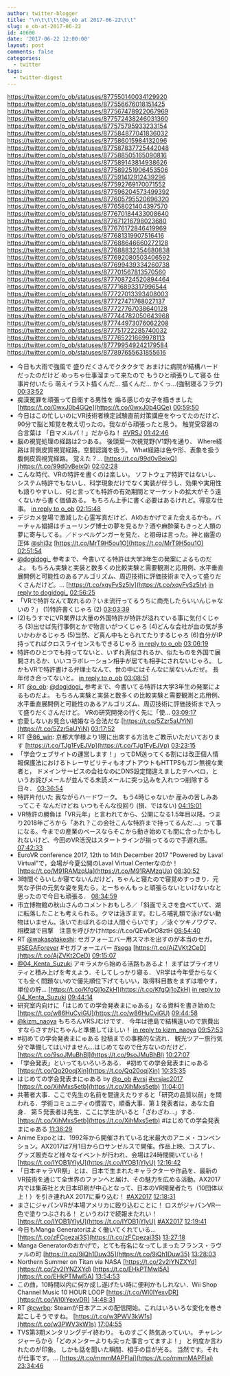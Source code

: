 ```yaml
---
author: twitter-blogger
title: "\n\t\t\t\t@o_ob at 2017-06-22\t\t"
slug: o_ob-at-2017-06-22
id: 40600
date: '2017-06-22 12:00:00'
layout: post
comments: false
categories:
  - twitter
tags:
  - twitter-digest
---
```


https://twitter.com/o_ob/statuses/877550140034129920 https://twitter.com/o_ob/statuses/877556676018151425 https://twitter.com/o_ob/statuses/877567478922067969 https://twitter.com/o_ob/statuses/877572438246031360 https://twitter.com/o_ob/statuses/877575795933233154 https://twitter.com/o_ob/statuses/877584877041836032 https://twitter.com/o_ob/statuses/877586015984132096 https://twitter.com/o_ob/statuses/877587837725442048 https://twitter.com/o_ob/statuses/877588505165090816 https://twitter.com/o_ob/statuses/877589143814938626 https://twitter.com/o_ob/statuses/877589251906453506 https://twitter.com/o_ob/statuses/877591412912439296 https://twitter.com/o_ob/statuses/877592769170071552 https://twitter.com/o_ob/statuses/877596204573499392 https://twitter.com/o_ob/statuses/877605795520696320 https://twitter.com/o_ob/statuses/877658021404397570 https://twitter.com/o_ob/statuses/877670184433008640 https://twitter.com/o_ob/statuses/877671216798023680 https://twitter.com/o_ob/statuses/877676172846419969 https://twitter.com/o_ob/statuses/877681319907516416 https://twitter.com/o_ob/statuses/877688646660272128 https://twitter.com/o_ob/statuses/877688832354680838 https://twitter.com/o_ob/statuses/877692080503406592 https://twitter.com/o_ob/statuses/877699439334260738 https://twitter.com/o_ob/statuses/877701567813570560 https://twitter.com/o_ob/statuses/877708724520894464 https://twitter.com/o_ob/statuses/877716893317996544 https://twitter.com/o_ob/statuses/877727013393408003 https://twitter.com/o_ob/statuses/877727471768027137 https://twitter.com/o_ob/statuses/877727767038640128 https://twitter.com/o_ob/statuses/877744782050643968 https://twitter.com/o_ob/statuses/877744973076062208 https://twitter.com/o_ob/statuses/877751722285740032 https://twitter.com/o_ob/statuses/877765221669978113 https://twitter.com/o_ob/statuses/877799549242179584 https://twitter.com/o_ob/statuses/877897655631855616  

*   今日も大雨で強風で 盛りだくさんでクタクタで おまけに病院が結構ハードだったのだけど めっちゃ仕事溜まって来たので もうひと頑張りして寝る 仕事片付いたら 萌えイラスト描くんだ… 描くんだ… かくっ…(強制寝るフラグ) [00:33:52](https://twitter.com/o_ob/statuses/877550140034129920)
*   痴漢冤罪を頑張って自衛する男性を 煽る感じの女子を描きました [https://t.co/0wxJ0b4GQe](https://t.co/0wxJ0b4GQe) [00:59:50](https://twitter.com/o_ob/statuses/877556676018151425)
*   今日はこの忙しいのにVR技術者検定試験直前対策講座をやってたのだけど、90分で脳と知覚を教え切ったの。我ながら頑張ったと思う。 触覚受容器の合言葉は 「自マメルパ！」だからね！ [#VRSJ](https://twitter.com/search?q=%23VRSJ&src=hash) [01:42:46](https://twitter.com/o_ob/statuses/877567478922067969)
*   脳の視覚処理の経路は2つある。 後頭葉一次視覚野(V1野)を通り、 Where経路は背側皮質視覚経路。空間認識を扱う。 What経路は色や形、表象を扱う腹側皮質視覚経路。 覚えた？… [https://t.co/99d0vBeixQ](https://t.co/99d0vBeixQ) [02:02:28](https://twitter.com/o_ob/statuses/877572438246031360)
*   こんな時代、VRの特許を書くのは楽しい。 ソフトウェア特許ではないし、システム特許でもないし、科学現象だけでなく実装が伴うし、効果や実用性も語りやすいし、何と言っても特許の有効期間とマーケットの拡大がそう遠くないから書く価値ある。 もちろん上手に書く必要はあるけれど。得意な仕事。 [in reply to o_ob](https://twitter.com/o_ob/statuses/876687846060380164) [02:15:48](https://twitter.com/o_ob/statuses/877575795933233154)
*   デジカメ登場で激減した心霊写真だけど、AIのおかげでまた会えるかも。バーチャル娼婦はチューリング博士の夢を見るか？酒や麻酔薬もきっと人類の夢に寄与してる。／ドッペルゲンガーを見た、と祖母は言った。神と幽霊の正体 [@shi3z](https://twitter.com/shi3z) [https://t.co/MrT9H5ou1O](https://t.co/MrT9H5ou1O) [02:51:54](https://twitter.com/o_ob/statuses/877584877041836032)
*   [@dogidogi_](https://twitter.com/dogidogi_) 参考まで、今書いてる特許は大学3年生の発案によるものだよ。 もちろん実験と実装と数多くの比較実験と需要観測と応用例、水平垂直展開例と可能性のあるアルゴリズム、周辺技術に評価技術まで入って盛りだくさんだけど。… [https://t.co/xqyFvSz5Iv](https://t.co/xqyFvSz5Iv) [in reply to dogidogi_](https://twitter.com/dogidogi_/statuses/877583742075678720) [02:56:25](https://twitter.com/o_ob/statuses/877586015984132096)
*   「VRで特許なんて取れるの？いま流行ってるうちに商売したらいいんじゃないの？」 (1)特許書くじゃろ (2) [03:03:39](https://twitter.com/o_ob/statuses/877587837725442048)
*   (2)もうすでにVR業界は大量の外国特許が特許が溢れている事に気付くじゃろ (3)出せば先行事例とかで物言いがつくじゃろ (4)どんな会社が血の気が多いかわかるじゃろ (5)当然、ど真ん中もとられてたりするじゃろ (6)自分がIP持ってればクロスライセンスもできるじゃろ [in reply to o_ob](https://twitter.com/o_ob/statuses/877587837725442048) [03:06:19](https://twitter.com/o_ob/statuses/877588505165090816)
*   特許のひとつでも持ってないと、いずれ真似されるか、似たものを外国で展開されるか、いいコラボレーション相手が居ても相手にされないじゃろ。 しかもVRで特許書ける弁理士なんて、世の中にはそんなに居ないんだぜ。 長年付き合ってないと。 [in reply to o_ob](https://twitter.com/o_ob/statuses/877587837725442048) [03:08:51](https://twitter.com/o_ob/statuses/877589143814938626)
*   RT [@o_ob](https://twitter.com/o_ob): [@dogidogi_](https://twitter.com/dogidogi_) 参考まで、今書いてる特許は大学3年生の発案によるものだよ。 もちろん実験と実装と数多くの比較実験と需要観測と応用例、水平垂直展開例と可能性のあるアルゴリズム、周辺技術に評価技術まで入って盛りだくさんだけど。 VRの研究開発の行く先に「使… [03:09:17](https://twitter.com/o_ob/statuses/877589251906453506)
*   恋愛しないお見合い結婚なら合法だな [https://t.co/5Zzr5aUYiN](https://t.co/5Zzr5aUYiN) [03:17:52](https://twitter.com/o_ob/statuses/877591412912439296)
*   RT [@86_win](https://twitter.com/86_win): 京都大学様より1限に出席する方法をご教示いただいております [https://t.co/TJg1FyEJVp](https://t.co/TJg1FyEJVp) [03:23:15](https://twitter.com/o_ob/statuses/877592769170071552)
*   「学会ウェブサイトの運営します！」ってDM送ってくる割には改正個人情報保護法におけるトレーサビリティもオプトアウトもHTTPSもガン無視な業者と， ドメインサービスの会社なのにDNS設定間違えましたテヘペロ，というお詫びメールが並んでる未読メールに突っ込みを入れつつ削除する日々． [03:36:54](https://twitter.com/o_ob/statuses/877596204573499392)
*   特許片付いた 我ながらハードワーク。 もう4時じゃないか 産みの苦しみあってこそ なんだけどね いつもそんな役回り (損、ではない) [04:15:01](https://twitter.com/o_ob/statuses/877605795520696320)
*   VR特許の勝負は「VR元年」と言われてから、公開になる1.5年目以降。つまり2018年ごろから「あれ？この会社こんな特許まで持ってるんだ…」って事になる。今までの産業のペースならそこから動き始めても間に合ったかもしれないけど、今回のVR活況はスタートラインが揃ってるので手遅れ感。 [07:42:33](https://twitter.com/o_ob/statuses/877658021404397570)
*   EuroVR conference 2017, 12th to 14th December 2017 "Powered by Laval Virtual"で，会場が今夏公開のLaval Virtual Centerなのか！ [https://t.co/M91RAMzqUa](https://t.co/M91RAMzqUa) [08:30:52](https://twitter.com/o_ob/statuses/877670184433008640)
*   3時間ぐらいしか寝てないんだけど，ちゃんと寝たので寝覚めすっきり．元気な子供の元気な姿を見たら，とーちゃんもっと頑張らないといけないなと思ったので今日も頑張る． [08:34:59](https://twitter.com/o_ob/statuses/877671216798023680)
*   市立博物館の秋山さんのコメントおもしろ／「斜面でえさを食べていて、湖に転落したことも考えられる。クマは泳ぎます。むしろ哺乳類で泳げない動物はいません。泳いでおぼれるのは人間ぐらいです」／泳ぐツキノワグマ、相模湖で目撃　注意を呼びかけhttps://t.co/QEwDrO8ztH [08:54:40](https://twitter.com/o_ob/statuses/877676172846419969)
*   RT [@wakasatakeshi](https://twitter.com/wakasatakeshi): セガフォーエバー用スマホを出すのが本当のセガ。 [#SEGAForever](https://twitter.com/search?q=%23SEGAForever&src=hash) #セガフォーエバー [#sega](https://twitter.com/search?q=%23sega&src=hash) [https://t.co/AjZVKt2CeD](https://t.co/AjZVKt2CeD) [09:15:07](https://twitter.com/o_ob/statuses/877681319907516416)
*   [@04_Kenta_Suzuki](https://twitter.com/04_Kenta_Suzuki) アキラメから始める活路もあるよ！ まずはプライオリティと積み上げを考えよう．そしてしっかり寝る． VR学は今年受からなくても全く問題ないので優先順位下げてもいい，取得科目数をまずは増やす，単位の貯… [https://t.co/KfgQj1oZkH](https://t.co/KfgQj1oZkH) [in reply to 04_Kenta_Suzuki](https://twitter.com/04_Kenta_Suzuki/statuses/877685315019784192) [09:44:14](https://twitter.com/o_ob/statuses/877688646660272128)
*   研究室内向けに「はじめての学会発表まにゅある」なる資料を書き始めた [https://t.co/w86HuCyiGU](https://t.co/w86HuCyiGU) [09:44:58](https://twitter.com/o_ob/statuses/877688832354680838)
*   [@kizm_naoya](https://twitter.com/kizm_naoya) もちろんVRSJむけです． 今年は徳島で結構遠いので旅費出すならさすがにちゃんと準備してほしい！ [in reply to kizm_naoya](https://twitter.com/kizm_naoya/statuses/877690564056973312) [09:57:53](https://twitter.com/o_ob/statuses/877692080503406592)
*   #初めての学会発表まにゅある 投稿までの事務的な流れ． 観光ツアー旅行気分で準備してはいけません…はじめてなので仕方ないのだけど． [https://t.co/9soJMuBhBl](https://t.co/9soJMuBhBl) [10:27:07](https://twitter.com/o_ob/statuses/877699439334260738)
*   「学会発表」といってもいろいろある． #初めての学会発表まにゅある [https://t.co/Qq20oqjXin](https://t.co/Qq20oqjXin) [10:35:35](https://twitter.com/o_ob/statuses/877701567813570560)
*   はじめての学会発表まにゅある by [@o_ob](https://twitter.com/o_ob) [#vrsj](https://twitter.com/search?q=%23vrsj&src=hash) [#vrsjac2017](https://twitter.com/search?q=%23vrsjac2017&src=hash) [https://t.co/XihMxs5etb](https://t.co/XihMxs5etb) [11:04:01](https://twitter.com/o_ob/statuses/877708724520894464)
*   共著者大事．ここで先生の名前を間違えたりすると「研究の品質以前」を問われる．学術コミュニティの慣習で，順番大事．第１発表者は，あなた自身． 第５発表者は先生．ここに学生がいると「ざわざわ…」する． [https://t.co/XihMxs5etb](https://t.co/XihMxs5etb) #はじめての学会発表まにゅある [11:36:29](https://twitter.com/o_ob/statuses/877716893317996544)
*   Anime Expoとは、1992年から開催されている北米最大のアニメ・コンベンション。AX2017は7月1日からロサンゼルスで開催。作品上映、コスプレ、グッズ販売など様々なイベントが行われ、会場は24時間開いている！ [https://t.co/IYOB1jYIyU](https://t.co/IYOB1jYIyU) [12:16:42](https://twitter.com/o_ob/statuses/877727013393408003)
*   「日本キャラVR祭」とは、日本で生まれたキャラクターや作品を、最新のVR技術を通じて全世界のファンへと届け、その魅力を広める活動。AX2017内では集英社と大日本印刷が中心となって、日本のVR開発者たち（10団体以上！）を引き連れAX 2017に乗り込む！ [#AX2017](https://twitter.com/search?q=%23AX2017&src=hash) [12:18:31](https://twitter.com/o_ob/statuses/877727471768027137)
*   まさにジャパンVRが本場アメリカに殴り込むことに！ ロスがジャパンVR一色で塗りつぶされる！ というわけで続報またれい！ [https://t.co/IYOB1jYIyU](https://t.co/IYOB1jYIyU) [#AX2017](https://twitter.com/search?q=%23AX2017&src=hash) [12:19:41](https://twitter.com/o_ob/statuses/877727767038640128)
*   今日もManga Generatorはよく働いてくれている… [https://t.co/zFCpezai3S](https://t.co/zFCpezai3S) [13:27:18](https://twitter.com/o_ob/statuses/877744782050643968)
*   Manga Generatorのおかげで，とても有名になってしまったフランス・ラヴァルの町 [https://t.co/9iQh1Duw35](https://t.co/9iQh1Duw35) [13:28:03](https://twitter.com/o_ob/statuses/877744973076062208)
*   Northern Summer on Titan via NASA [https://t.co/2v2IYNZXYd](https://t.co/2v2IYNZXYd) [https://t.co/EHkPTMwl5A](https://t.co/EHkPTMwl5A) [13:54:53](https://twitter.com/o_ob/statuses/877751722285740032)
*   この曲，10時間以内に何か成し遂げたい時に便利かもしれない．Wii Shop Channel Music 10 HOUR LOOP [https://t.co/WI0lYexvDR](https://t.co/WI0lYexvDR) [14:48:31](https://twitter.com/o_ob/statuses/877765221669978113)
*   RT [@cwrbp](https://twitter.com/cwrbp): Steamが日本アニメの配信開始。これはいろいろな変化を巻き起こしそうですね。 [https://t.co/w3PWV3kW1s](https://t.co/w3PWV3kW1s) [17:04:55](https://twitter.com/o_ob/statuses/877799549242179584)
*   TVS第3期メンタリングデイ終わり。 ものすごく熱気あっていい。 チャレンジャーらから「どのメンターよりも尖った事言ってますよ！」 と何度か言われたのが印象。 しかも話を聞いた瞬間、相手の目が光る。 当然です。それが仕事です。… [https://t.co/mmmMAPFlai](https://t.co/mmmMAPFlai) [23:34:46](https://twitter.com/o_ob/statuses/877897655631855616)